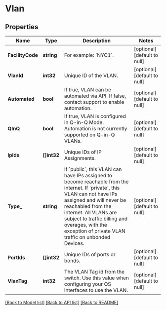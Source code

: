 # Vlan

## Properties
Name | Type | Description | Notes
------------ | ------------- | ------------- | -------------
**FacilityCode** | **string** | For example: &#x60;NYC1&#x60;. | [optional] [default to null]
**VlanId** | **int32** | Unique ID of the VLAN. | [optional] [default to null]
**Automated** | **bool** | If true, VLAN can be automated via API. If false, contact support to enable automation. | [optional] [default to null]
**QInQ** | **bool** | If true, VLAN is configured in Q-in-Q Mode. Automation is not currently supported on Q-in-Q VLANs. | [optional] [default to null]
**IpIds** | **[]int32** | Unique IDs of IP Assignments. | [optional] [default to null]
**Type_** | **string** | If &#x60;public&#x60;, this VLAN can have IPs assigned to become reachable from the internet. If &#x60;private&#x60;, this VLAN can not have IPs assigned and will never be reachabled from the internet. All VLANs are subject to traffic billing and overages, with the exception of private VLAN traffic on unbonded Devices. | [optional] [default to null]
**PortIds** | **[]int32** | Unique IDs of ports or bonds. | [optional] [default to null]
**VlanTag** | **int32** | The VLAN Tag id from the switch. Use this value when configuring your OS interfaces to use the VLAN. | [optional] [default to null]

[[Back to Model list]](../README.md#documentation-for-models) [[Back to API list]](../README.md#documentation-for-api-endpoints) [[Back to README]](../README.md)


